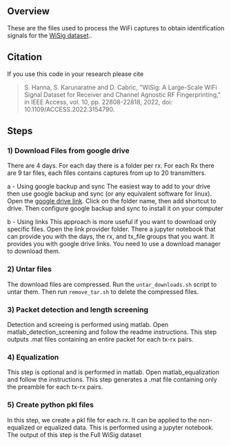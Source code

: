 ## Overview
These are the files used to process the WiFi captures to obtain identification signals for the [WiSig dataset](https://cores.ee.ucla.edu/downloads/datasets/wisig).. 

## Citation
If you use this code in your research please cite
> S. Hanna, S. Karunaratne and D. Cabric, "WiSig: A Large-Scale WiFi Signal Dataset for Receiver and Channel Agnostic RF Fingerprinting," in IEEE Access, vol. 10, pp. 22808-22818, 2022, doi: 10.1109/ACCESS.2022.3154790.

## Steps
###  1) Download Files from google drive


There are 4 days. For each day there is a folder per rx. For each Rx there are 9 tar files, each files contains captures from up to 20 transmitters.

a - Using google backup and sync
The easiest way to add to your drive then use google backup and sync (or any equivalent software for linux).
Open the [google drive link](https://drive.google.com/drive/folders/148dJpioM1Go65cNdZehl4cu3aY6N8lqq?usp=sharing).
Click on the folder name, then add shortcut to drive. Then configure google backup and sync to install it on your computer

b - Using links
This approach is more useful if you want to download only specific files.
Open the link provider folder. There a jupyter notebook that can provide you with the days, the rx, and tx_file groups that you want. It provides you with google drive links. You need to use a download manager to download them.

###  2) Untar files

The download files are compressed. Run the `untar_downloads.sh` script to untar them. Then run `remove_tar.sh` to delete the compressed files.

###  3) Packet detection and length screening

Detection and screeing is performed using matlab. Open matlab_detection_screening and follow the readme instructions. This step outputs .mat files containing an entire packet for each tx-rx pairs.


### 4) Equalization

This step is optional and is performed in matlab. Open matlab_equalization  and follow the instructions. This step generates a .mat file containing only the preamble for each tx-rx pairs.

### 5) Create python pkl files

In this step, we create a pkl file for each rx. It can be applied to the non-equalized or equalized data. This is performed using a jupyter notebook.
The output of this step is the Full WiSig dataset


